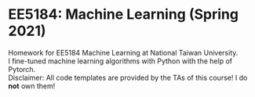 # EE5184: Machine Learning (Spring 2021)
Homework for EE5184 Machine Learning at National Taiwan University. <br>
I fine-tuned machine learning algorithms with Python with the help of Pytorch. <br>
Disclaimer: All code templates are provided by the TAs of this course! I do **not** own them!
